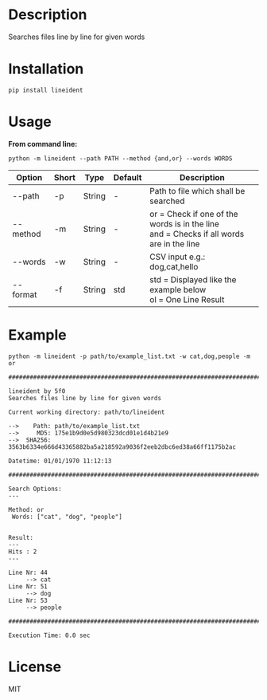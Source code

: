 # Description

Searches files line by line for given words

# Installation

`pip install lineident`

# Usage

**From command line:**

`python -m lineident --path PATH --method {and,or} --words WORDS`

| Option | Short | Type | Default | Description |
|---|---|---|---|---|
|--path | -p | String | - | Path to file which shall be searched |
|--method | -m | String | - | or = Check if one of the words is in the line <br> and = Checks if all words are in the line |
|--words | -w | String | - | CSV input e.g.: dog,cat,hello |
|--format | -f | String | std | std = Displayed like the example below <br> ol = One Line Result |


# Example

`python -m lineident -p path/to/example_list.txt -w cat,dog,people -m or`

```
################################################################################

lineident by 5f0
Searches files line by line for given words

Current working directory: path/to/lineident

-->    Path: path/to/example_list.txt
-->     MD5: 175e1b9d0e5d980323dcd01e1d4b21e9
-->  SHA256: 3563b6334e666d43365882ba5a218592a9036f2eeb2dbc6ed38a66ff1175b2ac

Datetime: 01/01/1970 11:12:13

################################################################################

Search Options:
---

Method: or
 Words: ["cat", "dog", "people"]


Result:
---
Hits : 2
---

Line Nr: 44
     --> cat
Line Nr: 51
     --> dog
Line Nr: 53
     --> people

################################################################################

Execution Time: 0.0 sec

```


# License

MIT